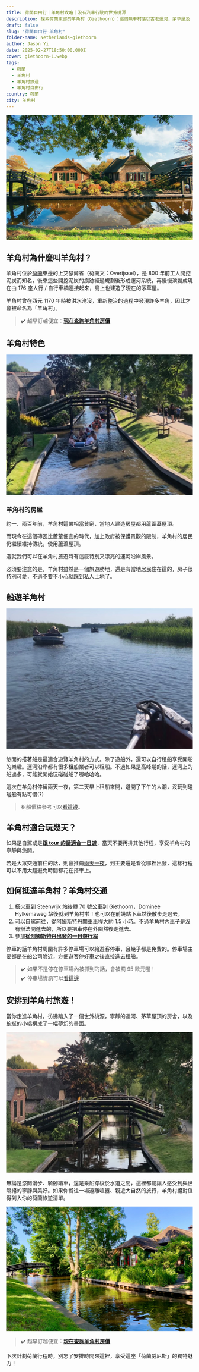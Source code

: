 ```yaml
---
title: 荷蘭自由行｜羊角村攻略｜沒有汽車行駛的世外桃源
description: 探索荷蘭東部的羊角村（Giethoorn）：這個無車村落以古老運河、茅草屋及 176 座橋梁展現獨特魅力，是百萬遊客嚮往的悠閒度假勝地
draft: false
slug: "荷蘭自由行-羊角村"
folder-name: Netherlands-giethoorn
author: Jason Yi
date: 2025-02-27T18:50:00.000Z
cover: giethoorn-1.webp
tags:
  - 荷蘭
  - 羊角村
  - 羊角村旅遊
  - 羊角村自由行
country: 荷蘭
city: 羊角村
---
```

![](giethoorn-1.webp)

## 羊角村為什麼叫羊角村？

羊角村位於[荷蘭](https://exittaiwan.com/tags/%E8%8D%B7%E8%98%AD/)東邊的上艾瑟爾省（荷蘭文：Overijssel），是 800 年前工人開挖泥炭而知名，後來這些開挖泥炭的痕跡經過規劃後形成運河系統，再慢慢演變成現在由 176 座人行 / 自行車橋連接起來，島上也建造了現在的茅草屋。

羊角村曾在西元 1170 年時被洪水淹沒，重新整治的過程中發現許多羊角，因此才會被命名為「羊角村」。

> ✔️ 越早訂越便宜：[**現在查詢羊角村房價**](https://www.booking.com/city/nl/giethoorn.xt.html?aid=7956794&no_rooms=1&group_adults=2)

## 羊角村特色

![](image2.webp)

### 羊角村的房屋

約一、兩百年前，羊角村這帶相當貧窮，當地人建造房屋都用蘆葦蓋屋頂。

而現今在這個磚瓦比蘆葦便宜的時代，加上政府被保護景觀的限制，羊角村的居民仍繼續維持傳統，使用蘆葦屋頂。

造就我們可以在羊角村旅遊時有這麼特別又漂亮的運河沿岸風景。

必須要注意的是，羊角村雖然是一個旅遊勝地，還是有當地居民住在這的，房子很特別可愛，不過不要不小心就踩到私人土地了。

## 船遊羊角村

![](image1.webp)

悠閒的搭著船是最適合遊覽羊角村的方式。除了遊船外，還可以自行租船享受開船的樂趣。運河沿岸都有很多租船業者可以租船。不過如果是高峰期的話，運河上的船過多，可能就開始玩碰碰船了喔哈哈哈。

這次在羊角村停留兩天一夜，第二天早上租船來開，避開了下午的人潮，沒玩到碰碰船有點可惜(?)

> 租船價格參考可以[看這邊](https://giethoornvillage.com/rent-a-boat-in-giethoorn/)。

## 羊角村適合玩幾天？

如果是自駕或是[**跟 tour 的話適合一日遊**](https://affiliate.klook.com/redirect?aid=41451&aff_adid=1007160&k_site=https%3A%2F%2Fwww.klook.com%2Factivity%2F94943-giethoorn-day-trip-with-canal-tour-from-amsterdam%2F%3Fspm%3DSearchResult.SearchResult_LIST%26clickId%3Dc6dd6fb3f3)，當天不要再排其他行程，享受羊角村的寧靜與悠閒。

若是大眾交通前往的話，則會推薦[兩天一夜](https://www.booking.com/city/nl/giethoorn.xt.html?aid=7956794&no_rooms=1&group_adults=2)，到主要還是看從哪裡出發，這樣行程可以不用太趕避免時間都花在搭車上。

## 如何抵達羊角村？羊角村交通

1. 搭火車到 Steenwijk 站後轉 70 號公車到 Giethoorn，Dominee Hylkemaweg 站後就到羊角村啦！也可以在前幾站下車然後散步走過去。
2. 可以自駕前往，從[阿姆斯特丹](https://exittaiwan.com/tags/%E9%98%BF%E5%A7%86%E6%96%AF%E7%89%B9%E4%B8%B9/)開車車程大約 1.5 小時。不過羊角村內車子是沒有辦法開進去的，所以要把車停在外圍然後走進去。
3. 參加[**從阿姆斯特丹出發的一日遊行程**](https://affiliate.klook.com/redirect?aid=41451&aff_adid=1007160&k_site=https%3A%2F%2Fwww.klook.com%2Factivity%2F94943-giethoorn-day-trip-with-canal-tour-from-amsterdam%2F%3Fspm%3DSearchResult.SearchResult_LIST%26clickId%3Dc6dd6fb3f3)

停車的話羊角村周圍有許多停車場可以給遊客停車，且幾乎都是免費的。停車場主要都是在船公司附近，方便遊客停好車之後直接進去租船。

>  ✔️ 如果不是停在停車場內被抓到的話，會被罰 95 歐元喔！\
>  ✔️ 停車場資訊可以[看這邊](https://giethoornvillage.com/giethoorn-parking/)

## 安排到羊角村旅遊！

當你走進羊角村，彷彿踏入了一個世外桃源，寧靜的運河、茅草屋頂的房舍，以及蜿蜒的小橋構成了一幅夢幻的畫面。

![](image3.webp)

無論是悠閒漫步、騎腳踏車，還是乘船穿梭於水道之間，這裡都能讓人感受到與世隔絕的寧靜與美好。如果你嚮往一場遠離喧囂、親近大自然的旅行，羊角村絕對值得列入你的荷蘭旅遊清單。

![](giethoorn-2.webp)

> ✔️ 越早訂越便宜：[**現在查詢羊角村房價**](https://www.booking.com/city/nl/giethoorn.xt.html?aid=7956794&no_rooms=1&group_adults=2)

下次計劃荷蘭行程時，別忘了安排時間來這裡，享受這座「荷蘭威尼斯」的獨特魅力！
